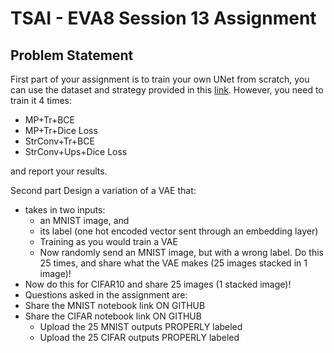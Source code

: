# TSAI - EVA8 Session 13 Assignment

## Problem Statement

First part of your assignment is to train your own UNet from scratch, you can use the dataset and strategy provided in this [link](https://medium.com/geekculture/u-net-implementation-from-scratch-using-tensorflow-b4342266e406). However, you need to train it 4 times:
  
- MP+Tr+BCE  
- MP+Tr+Dice Loss  
- StrConv+Tr+BCE  
- StrConv+Ups+Dice Loss  

and report your results.  

Second part Design a variation of a VAE that:

- takes in two inputs:  
    - an MNIST image, and  
    - its label (one hot encoded vector sent through an embedding layer)  
    - Training as you would train a VAE  
    - Now randomly send an MNIST image, but with a wrong label. Do this 25 times, and share what the VAE makes (25 images stacked in 1 image)!  
- Now do this for CIFAR10 and share 25 images (1 stacked image)!  
- Questions asked in the assignment are:  
- Share the MNIST notebook link ON GITHUB  
- Share the CIFAR notebook link ON GITHUB  
    - Upload the 25 MNIST outputs PROPERLY labeled  
    - Upload the 25 CIFAR outputs PROPERLY labeled  


